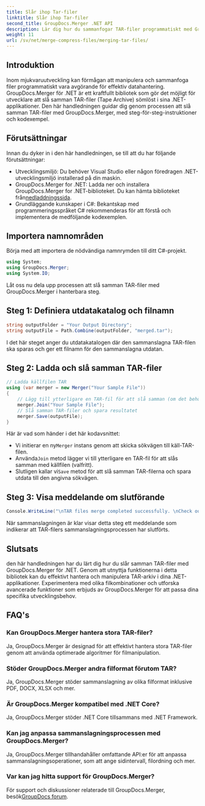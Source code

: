 ```yaml
---
title: Slår ihop Tar-filer
linktitle: Slår ihop Tar-filer
second_title: GroupDocs.Merger .NET API
description: Lär dig hur du sammanfogar TAR-filer programmatiskt med GroupDocs.Merger för .NET. Följ vår steg-för-steg-guide för att hantera TAR-arkiv effektivt.
weight: 11
url: /sv/net/merge-compress-files/merging-tar-files/
---
```

## Introduktion
Inom mjukvaruutveckling kan förmågan att manipulera och sammanfoga filer programmatiskt vara avgörande för effektiv datahantering. GroupDocs.Merger för .NET är ett kraftfullt bibliotek som gör det möjligt för utvecklare att slå samman TAR-filer (Tape Archive) sömlöst i sina .NET-applikationer. Den här handledningen guidar dig genom processen att slå samman TAR-filer med GroupDocs.Merger, med steg-för-steg-instruktioner och kodexempel.
## Förutsättningar
Innan du dyker in i den här handledningen, se till att du har följande förutsättningar:
- Utvecklingsmiljö: Du behöver Visual Studio eller någon föredragen .NET-utvecklingsmiljö installerad på din maskin.
-  GroupDocs.Merger for .NET: Ladda ner och installera GroupDocs.Merger for .NET-biblioteket. Du kan hämta biblioteket från[nedladdningssida](https://releases.groupdocs.com/merger/net/).
- Grundläggande kunskaper i C#: Bekantskap med programmeringsspråket C# rekommenderas för att förstå och implementera de medföljande kodexemplen.

## Importera namnområden
Börja med att importera de nödvändiga namnrymden till ditt C#-projekt.

```csharp
using System; 
using GroupDocs.Merger;
using System.IO;
```

Låt oss nu dela upp processen att slå samman TAR-filer med GroupDocs.Merger i hanterbara steg.
## Steg 1: Definiera utdatakatalog och filnamn
```csharp
string outputFolder = "Your Output Directory";
string outputFile = Path.Combine(outputFolder, "merged.tar");
```
I det här steget anger du utdatakatalogen där den sammanslagna TAR-filen ska sparas och ger ett filnamn för den sammanslagna utdatan.
## Steg 2: Ladda och slå samman TAR-filer
```csharp
// Ladda källfilen TAR
using (var merger = new Merger("Your Sample File"))
{
    // Lägg till ytterligare en TAR-fil för att slå samman (om det behövs)
    merger.Join("Your Sample File");
    // Slå samman TAR-filer och spara resultatet
    merger.Save(outputFile);
}
```
Här är vad som händer i det här kodavsnittet:
-  Vi initierar en ny`Merger` instans genom att skicka sökvägen till käll-TAR-filen.
-  Använda`Join` metod lägger vi till ytterligare en TAR-fil för att slås samman med källfilen (valfritt).
-  Slutligen kallar vi`Save` metod för att slå samman TAR-filerna och spara utdata till den angivna sökvägen.
## Steg 3: Visa meddelande om slutförande
```csharp
Console.WriteLine("\nTAR files merge completed successfully. \nCheck output in {0}", outputFolder);
```
När sammanslagningen är klar visar detta steg ett meddelande som indikerar att TAR-filers sammanslagningsprocessen har slutförts.

## Slutsats
den här handledningen har du lärt dig hur du slår samman TAR-filer med GroupDocs.Merger för .NET. Genom att utnyttja funktionerna i detta bibliotek kan du effektivt hantera och manipulera TAR-arkiv i dina .NET-applikationer. Experimentera med olika filkombinationer och utforska avancerade funktioner som erbjuds av GroupDocs.Merger för att passa dina specifika utvecklingsbehov.

## FAQ's
### Kan GroupDocs.Merger hantera stora TAR-filer?
Ja, GroupDocs.Merger är designad för att effektivt hantera stora TAR-filer genom att använda optimerade algoritmer för filmanipulation.
### Stöder GroupDocs.Merger andra filformat förutom TAR?
Ja, GroupDocs.Merger stöder sammanslagning av olika filformat inklusive PDF, DOCX, XLSX och mer.
### Är GroupDocs.Merger kompatibel med .NET Core?
Ja, GroupDocs.Merger stöder .NET Core tillsammans med .NET Framework.
### Kan jag anpassa sammanslagningsprocessen med GroupDocs.Merger?
Ja, GroupDocs.Merger tillhandahåller omfattande API:er för att anpassa sammanslagningsoperationer, som att ange sidintervall, filordning och mer.
### Var kan jag hitta support för GroupDocs.Merger?
 För support och diskussioner relaterade till GroupDocs.Merger, besök[GroupDocs forum](https://forum.groupdocs.com/c/merger/32).
